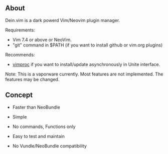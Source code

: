 ## About

Dein.vim is a dark powerd Vim/Neovim plugin manager.

Requirements:
* Vim 7.4 or above or NeoVim.
* "git" command in $PATH (if you want to install github or vim.org plugins)

Recommends:
* [vimproc](https://github.com/Shougo/vimproc.vim) if you want to
  install/update asynchronously in Unite interface.

Note: This is a vaporware currently.  Most features are not implemented.
The features may be changed.

## Concept

* Faster than NeoBundle

* Simple

* No commands, Functions only

* Easy to test and maintain

* No Vundle/NeoBundle compatibility

